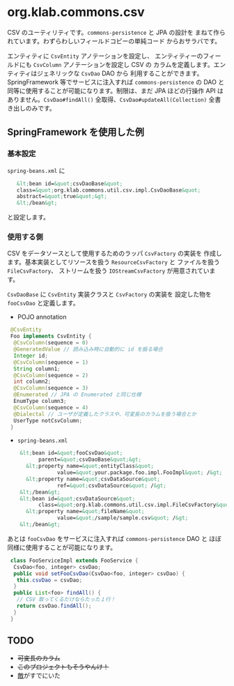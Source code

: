# org.klab.commons.csv

CSV のユーティリティです。`commons-persistence` と JPA の設計を
まねて作られています。わずらわしいフィールドコピーの単純コード
からおサラバです。

エンティティに `CsvEntity` アノテーションを設定し、
エンティティーのフィールドにも `CsvColumn` アノテーションを設定し CSV の
カラムを定義します。エンティティはジェネリックな `CsvDao` DAO から
利用することができます。SpringFramework 等でサービスに注入すれば `commons-persistence`
の DAO と同等に使用することが可能になります。制限は、まだ JPA ほどの行操作 API は
ありません。`CsvDao#findAll()` 全取得、`CsvDao#updateAll(Collection)` 全書き出しのみです。

## SpringFramework を使用した例

### 基本設定

`spring-beans.xml` に

```xml
   &lt;bean id=&quot;csvDaoBase&quot;
   class=&quot;org.klab.commons.util.csv.impl.CsvDaoBase&quot;
   abstract=&quot;true&quot;&gt;
   &lt;/bean&gt;
```
と設定します。

### 使用する側

CSV をデータソースとして使用するためのラッパ `CsvFactory` の実装を
作成します。基本実装としてリソースを扱う `ResourceCsvFactory` と
ファイルを扱う `FileCsvFactory`、
ストリームを扱う `IOStreamCsvFactory` が用意されています。

`CsvDaoBase` に `CsvEntity` 実装クラスと `CsvFactory` の実装を
設定した物を `fooCsvDao` と定義します。

 * POJO annotation

```java
 @CsvEntity
 Foo implements CsvEntity {
  @CsvColumn(sequence = 0)
  @GeneratedValue // 読み込み時に自動的に id を振る場合
  Integer id;
  @CsvColumn(sequence = 1)
  String column1;
  @CsvColumn(sequence = 2)
  int column2;
  @CsvColumn(sequence = 3)
  @Enumerated // JPA の Enumerated と同じ仕様
  EnumType column3;
  @CsvColumn(sequence = 4)
  @Dialectal // ユーザが定義したクラスや、可変長のカラムを扱う場合とか
  UserType notCsvColumn;
 }
```

 * `spring-beans.xml`

```xml
    &lt;bean id=&quot;fooCsvDao&quot;
          parent=&quot;csvDaoBase&quot;&gt;
      &lt;property name=&quot;entityClass&quot;
                value=&quot;your.package.foo.impl.FooImpl&quot; /&gt;
      &lt;property name=&quot;csvDataSource&quot;
                ref=&quot;csvDataSource&quot; /&gt;
    &lt;/bean&gt;
    &lt;bean id=&quot;csvDataSource&quot;
          class=&quot;org.klab.commons.util.csv.impl.FileCsvFactory&quot;&gt;
      &lt;property name=&quot;fileName&quot;
                value=&quot;/sample/sample.csv&quot; /&gt;
    &lt;/bean&gt;
```

あとは `fooCsvDao` をサービスに注入すれば `commons-persistence` DAO と
ほぼ同様に使用することが可能になります。

```java
 class FooServiceImpl extends FooService {
  CsvDao<foo, integer> csvDao;
  public void setFooCsvDao(CsvDao<foo, integer> csvDao) {
   this.csvDao = csvDao;
  }
  public List<foo> findAll() {
   // CSV 取ってくるだけならたった１行！
   return csvDao.findAll();
  }
 }
```

## TODO

 * ~~可変長のカラム~~
 * ~~このプロジェクトもそうやんけ！~~
 * [敵](http://ykhr-kokko.sourceforge.jp/cgi-bin/wiki.cgi?page=Choco+CSVUtil)がすでにいた
